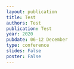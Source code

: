 ```yaml
---
layout: publication
title: Test
authors: Test
publication: Test
year: 2020
pubdate: 06-12 December
type: conference
slides: False
poster: False
---
```

